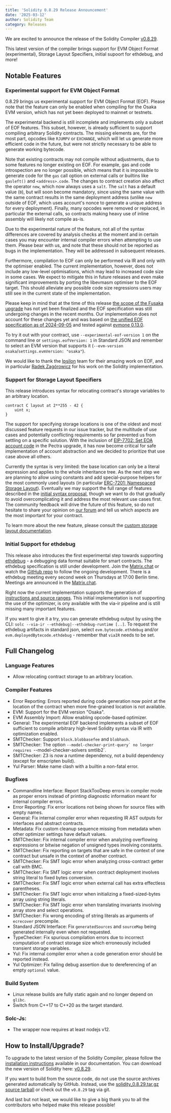 ```yaml
---
title: 'Solidity 0.8.29 Release Announcement'
date: '2025-03-12'
author: Solidity Team
category: Releases
---
```


We are excited to announce the release of the Solidity Compiler [v0.8.29](https://github.com/ethereum/solidity/releases/tag/v0.8.29).

This latest version of the compiler brings support for EVM Object Format (experimental), Storage Layout Specifiers, initial supoort for ethdebug, and more! 

## Notable Features

### Experimental support for EVM Object Format

0.8.29 brings us experimental support for EVM Object Format (EOF).
Please note that the feature can only be enabled when compiling for the Osaka EVM version, which has not yet been deployed to mainnet or testnets.

The experimental backend is still incomplete and implements only a subset of EOF features.
This subset, however, is already sufficient to support compiling arbitrary Solidity contracts.
The missing elements are, for the most part, opcodes like `RJUMPV` or `EXCHANGE`, which will let us generate more efficient code in the future, but were not strictly necessary to be able to generate working bytecode.

Note that existing contracts may not compile without adjustments, due to some features no longer existing on EOF.
For example, gas and code introspection are no longer possible, which means that it is impossible to generate code for the `gas` call option on external calls or builtins like `gasleft()` and `<address>.code`.
The changes to contract creation also affect the operator `new`, which now always uses a `salt`.
The `salt` has a default value (`0`), but will soon become mandatory, since using the same value with the same contract results in the same deployment address 
(unlike `new` outside of EOF, which uses account's nonce to generate a unique address for every deployment).
Finally, many opcodes were removed or replaced, in particular the external calls, so contracts making heavy use of inline assembly will likely not compile as-is.

Due to the experimental nature of the feature, not all of the syntax differences are covered by analysis checks at the moment and in certain cases you may encounter internal compiler errors when attempting to use them.
Please bear with us, and note that these should not be reported as bugs in the implementation.
They will be addressed in subsequent releases.

Furthermore, compilation to EOF can only be performed via IR and only with the optimiser enabled.
The current implementation, however, does not include any low-level optimisations, which may lead to increased code size in some cases.
We expect to mitigate this in future releases and even make significant improvements by porting the libevmasm optimiser to the EOF target.
This should alleviate any possible code size regressions users may still see in the current state of the implementation.

Please keep in mind that at the time of this release [the scope of the Fusaka upgrade](https://eips.ethereum.org/EIPS/eip-7607) has not yet been finalized and the EOF specification was still undergoing changes in the recent months.
Our implementation does not account for these changes yet and was based on [the unified EOF specification as of 2024-09-05](https://github.com/ipsilon/eof/blob/7728efe7433b8521c8b6711610e56c6122440795/spec/eof.md) and tested against [evmone 0.13.0](https://github.com/ethereum/evmone/releases/tag/v0.13.0).

To try it out with your contract, use `--experimental-eof-version 1` on the command line or `settings.eofVersion: 1` in Standard JSON and remember to select an EVM version that supports it (`--evm-version osaka`/`settings.evmVersion: "osaka"`).

We would like to thank the [Ipsilon](https://notes.ethereum.org/@ipsilon/about) team for their amazing work on EOF, and in particular [Radek Zagórowicz](https://github.com/rodiazet) for his work on the Solidity implementation.

### Support for Storage Layout Specifiers

This release introduces syntax for relocating contract's storage variables to an arbitrary location.

```solidity
contract C layout at 2**255 - 42 {
    uint x;
}
```

The support for specifying storage locations is one of the oldest and most discussed feature requests in our issue tracker, but the multitude of use cases and potentially conflicting requirements so far prevented us from settling on a specific solution.
With the inclusion of [EIP-7702: Set EOA account code](https://eips.ethereum.org/EIPS/eip-7702) in the Pectra upgrade, it has now become critical for safe implementation of account abstraction and we decided to prioritize that use case above all others.

Currently the syntax is very limited: the base location can only be a literal expression and applies to the whole inheritance tree.
As the next step we are planning to allow using constants and add special-purpose helpers for the most commonly used layouts (in particular [ERC-7201: Namespaced Storage Layout](https://eips.ethereum.org/EIPS/eip-7201)).
Eventually we may support the full range of features described in the [initial syntax proposal](https://notes.ethereum.org/@solidity/explicit-storage-layout-syntax), though we want to do that gradually to avoid overcomplicating it and address the most relevant use cases first.
The community feedback will drive the future of this feature, so do not hesitate to share your opinion on [our forum](https://forum.soliditylang.org) and tell us which aspects are the most important for your contract.

To learn more about the new feature, please consult the [custom storage layout documentation](https://docs.soliditylang.org/en/v0.8.29/contracts.html#custom-storage-layout).

### Initial Support for ethdebug

This release also introduces the first experimental step towards supporting [ethdebug](https://ethdebug.github.io/format/spec/overview) - a debugging data format suitable for smart contracts. The ethdebug specification is still under development. Join the [Matrix.chat](https://matrix.to/#/#ethdebug:matrix.org) or watch the [GitHub repo](https://github.com/ethdebug/format) to follow the ongoing development. There is a ethdebug meeting every second week on Thursdays at 17:00 Berlin time. Meetings are announced in the [Matrix.chat](https://matrix.to/#/#ethdebug:matrix.org).

Right now the current implementation supports the generation of [instructions and source ranges](https://ethdebug.github.io/format/spec/program). This initial implementation is not supporting the use of the optimizer, is ony available with the via-ir pipeline and is still missing many important features.

If you want to give it a try, you can generate ethdebug output by using the CLI: `solc --via-ir --ethdebug|--ethdebug-runtime [..]`. To request the ethdebug artifacts in standard json, select `evm.bytecode.ethdebug` and/or `evm.deployedBytecode.ethdebug` - remember that `viaIR` needs to be set.

## Full Changelog

### Language Features

* Allow relocating contract storage to an arbitrary location.

### Compiler Features

* Error Reporting: Errors reported during code generation now point at the location of the contract when more fine-grained location is not available.
* EVM: Support for the EVM version "Osaka".
* EVM Assembly Import: Allow enabling opcode-based optimizer.
* General: The experimental EOF backend implements a subset of EOF sufficient to compile arbitrary high-level Solidity syntax via IR with optimization enabled.
* SMTChecker: Support `block.blobbasefee` and `blobhash`.
* SMTChecker: The option ``--model-checker-print-query` no longer requires ``--model-checker-solvers smtlib2`.
* SMTChecker: Z3 is now a runtime dependency, not a build dependency (except for emscripten build).
* Yul Parser: Make name clash with a builtin a non-fatal error.

### Bugfixes

* Commandline Interface: Report StackTooDeep errors in compiler mode as proper errors instead of printing diagnostic information meant for internal compiler errors.
* Error Reporting: Fix error locations not being shown for source files with empty names.
* General: Fix internal compiler error when requesting IR AST outputs for interfaces and abstract contracts.
* Metadata: Fix custom cleanup sequence missing from metadata when other optimizer settings have default values.
* SMTChecker: Fix internal compiler error when analyzing overflowing expressions or bitwise negation of unsigned types involving constants.
* SMTChecker: Fix reporting on targets that are safe in the context of one contract but unsafe in the context of another contract.
* SMTChecker: Fix SMT logic error when analyzing cross-contract getter call with BMC.
* SMTChecker: Fix SMT logic error when contract deployment involves string literal to fixed bytes conversion.
* SMTChecker: Fix SMT logic error when external call has extra effectless parentheses.
* SMTChecker: Fix SMT logic error when initializing a fixed-sized-bytes array using string literals.
* SMTChecker: Fix SMT logic error when translating invariants involving array store and select operations.
* SMTChecker: Fix wrong encoding of string literals as arguments of `ecrecover` precompile.
* Standard JSON Interface: Fix `generatedSources` and `sourceMap` being generated internally even when not requested.
* TypeChecker: Fix spurious compilation errors due to incorrect computation of contract storage size which erroneously included transient storage variables.
* Yul: Fix internal compiler error when a code generation error should be reported instead.
* Yul Optimizer: Fix failing debug assertion due to dereferencing of an empty `optional` value.

### Build System

* Linux release builds are fully static again and no longer depend on `glibc`.
* Switch from C\++17 to C\++20 as the target standard.

### Solc-Js:

* The wrapper now requires at least nodejs v12.

## How to Install/Upgrade?

To upgrade to the latest version of the Solidity Compiler, please follow the [installation instructions](https://docs.soliditylang.org/en/v0.8.29/installing-solidity.html) available in our documentation.
You can download the new version of Solidity here: [v0.8.29](https://github.com/ethereum/solidity/releases/tag/v0.8.29).

If you want to build from the source code, do not use the source archives generated automatically by GitHub. Instead, use the [solidity_0.8.29.tar.gz source tarball](https://github.com/ethereum/solidity/releases/download/v0.8.29/solidity_0.8.29.tar.gz) or check out the `v0.8.29` tag via git.

And last but not least, we would like to give a big thank you to all the contributors who helped make this release possible!

